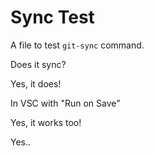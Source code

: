 # Sync Test

A file to test `git-sync` command.

Does it sync?

Yes, it does!

In VSC with "Run on Save"

Yes, it works too!

Yes..
